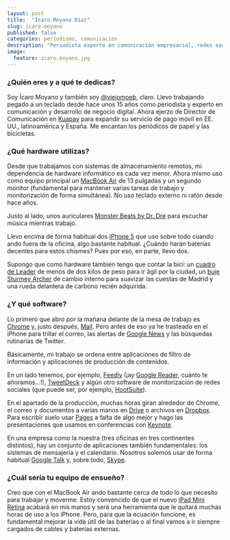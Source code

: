 ```yaml
---
layout: post
title:  "Ícaro Moyano Díaz"
slug: icaro.moyano
published: false
categories: periodismo, comunicación
description: "Periodista experto en comunicación empresarial, redes sociales y nuevos medios"
image:
  feature: icaro.moyano.jpg
---
```


### ¿Quién eres y a qué te dedicas?

Soy Ícaro Moyano y también soy [@viejomoeb][viejomoeb], claro. Llevo trabajando
pegado a un teclado desde hace unos 15 años como periodista y experto
en comunicación y desarrollo de negocio digital. Ahora ejerzo de
Director de Comunicación en [Kuapay][kuapay] para expandir su servicio de pago
móvil en EE. UU., latinoamérica y España. Me encantan los periódicos de papel y
las bicicletas.

[viejomoeb]: https://twitter.com/viejomoeb
[kuapay]: https://www.kuapay.com/

### ¿Qué hardware utilizas?

Desde que trabajamos con sistemas de almacenamiento remotos, mi
dependencia de hardware informático es cada vez menor. Ahora mismo uso
como equipo principal un [MacBook Air][macbook-air] de 13 pulgadas y un segundo
monitor (fundamental para mantener varias tareas de trabajo y
monitorización de forma simultánea). No uso teclado externo ni ratón desde
hace años.

Justo al lado, unos auriculares [Monster Beats by Dr. Dre][monster-beats] para
escuchar música mientras trabajo.

Llevo encima de forma habitual dos [iPhone 5][iphone] que uso sobre todo cuando
ando fuera de la oficina, algo bastante habitual. ¿Cuándo harán baterías
decentes para estos chismes? Pues por eso, en parte, llevo dos.

Supongo que como hardware también tengo que contar la bici: un [cuadro
de Leader][cuadro-leader] de menos de dos kilos de peso para ir ágil por la
ciudad, un [buje Sturmey Archer][buje-sturmey-archer] de cambio interno para
suavizar las cuestas de Madrid y una rueda delantera de carbono recién
adquirida.

[macbook-air]: http://www.apple.com/macbook-air/
[monster-beats]: http://www.beatsbydre.com/
[iphone]: http://www.apple.com/iphone/
[cuadro-leader]: http://www.leaderbikes.com/products/frames
[buje-sturmey-archer]: http://www.sturmey-archer.com/products/hubs.html

### ¿Y qué software?

Lo primero que abro por la mañana delante de la mesa de trabajo es
[Chrome][chrome] y, justo después, [Mail][apple-mail]. Pero antes de eso ya he
trasteado en el iPhone para trillar el correo, las alertas de
[Google News][google-news] y las búsquedas rutinarias de Twitter.

Básicamente, mi trabajo se ordena entre aplicaciones de filtro de
información y aplicaciones de producción de contenidos.

En un lado tenemos, por ejemplo, [Feedly][feedly] (¡ay
[Google Reader][google-reader], cuánto te añoramos...!), [TweetDeck][tweetdeck]
y algún otro software de monitorización de redes sociales (que puede ser, por
ejemplo, [HootSuite][hootsuite]).

En el apartado de la producción, muchas horas giran alrededor de
Chrome, el correo y documentos a varias manos en [Drive][google-drive] o
archivos en [Dropbox][dropbox]. Para escribir suelo usar [Pages][apple-pages] a
falta de algo mejor y hago las presentaciones que usamos en conferencias con
[Keynote][apple-keynote].

En una empresa como la nuestra (tres oficinas en tres continentes distintos),
hay un conjunto de aplicaciones también fundamentales: los sistemas de
mensajería y el calendario. Nosotros solemos usar de forma habitual
[Google Talk][google-talk] y, sobre todo, [Skype][skype].

[chrome]: https://www.google.com/intl/en/chrome/browser/
[apple-mail]: http://en.wikipedia.org/wiki/Mail_(application)
[google-news]: https://news.google.com/
[feedly]: http://www.feedly.com/‎
[google-reader]: http://www.google.com/reader/
[tweetdeck]: http://tweetdeck.com/
[hootsuite]: https://hootsuite.com/
[google-drive]: https://drive.google.com/
[dropbox]: https://www.dropbox.com/
[apple-pages]: https://www.apple.com/mac/pages/
[apple-keynote]: http://www.apple.com/mac/keynote/
[google-talk]: http://www.google.com/hangouts/
[skype]: http://www.skype.com/

### ¿Cuál sería tu equipo de ensueño?

Creo que con el MacBook Air ando bastante cerca de todo lo que
necesito para trabajar y moverme. Estoy convencido de que el nuevo
[iPad Mini Retina][ipad-mini] acabará en mis manos y será una herramienta que le
quitará muchas horas de uso a los iPhone. Pero, para que la ecuación
funcione, es fundamental mejorar la vida útil de las baterías o al
final vamos a ir siempre cargados de cables y baterías externas.

[ipad-mini]: http://www.apple.com/ipad-mini/